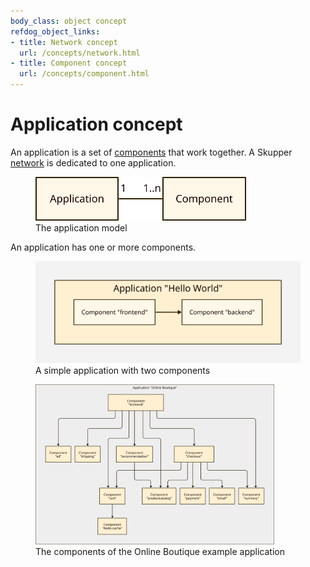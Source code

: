 ```yaml
---
body_class: object concept
refdog_object_links:
- title: Network concept
  url: /concepts/network.html
- title: Component concept
  url: /concepts/component.html
---
```


# Application concept

<section>

An application is a set of [components](component.html) that work
together.  A Skupper [network](network.html) is dedicated to one
application.

<figure>
  <img src="images/application-model.svg" style="max-height: 5em;"/>
  <figcaption>The application model</figcaption>
</figure>

An application has one or more components.

<figure>
  <img src="images/application-1.svg"/>
  <figcaption>A simple application with two components</figcaption>
</figure>

<figure>
  <img src="images/application-2.svg"/ style="max-height: 30em; max-width: 90%;">
  <figcaption>The components of the Online Boutique example application</figcaption>
</figure>

</section>
